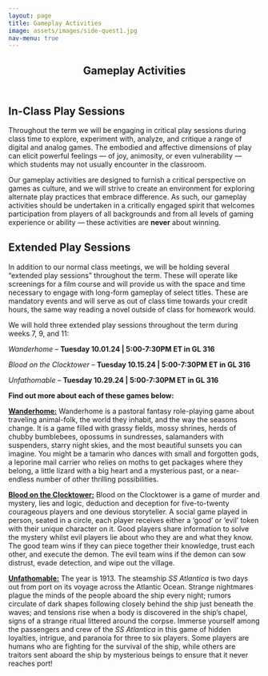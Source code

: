 ```yaml
---
layout: page
title: Gameplay Activities
image: assets/images/side-quest1.jpg
nav-menu: true
---
```


<!-- Main -->
<div id="main" class="alt">

<!-- One -->
<section id="one">
	<div class="inner">
		<header class="major">
			<h1>Gameplay Activities</h1>
		</header>

<!-- Content -->
<h2 id="content">In-Class Play Sessions</h2>
<p>Throughout the term we will be engaging in critical play sessions during class time to explore, experiment with, analyze, and critique a range of digital and analog games. The embodied and affective dimensions of play can elicit powerful feelings — of joy, animosity, or even vulnerability — which students may not usually encounter in the classroom. 
</p>

<p>Our gameplay activities are designed to furnish a critical perspective on games as culture, and we will strive to create an environment for exploring alternate play practices that embrace difference. As such, our gameplay activities should be undertaken in a critically engaged spirit that welcomes participation from players of all backgrounds and from all levels of gaming experience or ability — these activities are <strong>never</strong> about winning.
</p>

<h2 id="content">Extended Play Sessions</h2>
<p>In addition to our normal class meetings, we will be holding several “extended play sessions” throughout the term. These will operate like screenings for a film course and will provide us with the space and time necessary to engage with long-form gameplay of select titles. 
These are mandatory events and will serve as out of class time towards your credit hours, the same way reading a novel outside of class for homework would. 
</p>

<p>
We will hold three extended play sessions throughout the term during weeks 7, 9, and 11: 

<p><em>Wanderhome</em> – <strong>Tuesday 10.01.24 | 5:00-7:30PM ET in GL 316</strong>
</p>
<p><em>Blood on the Clocktower</em> – <strong>Tuesday 10.15.24 | 5:00-7:30PM ET in GL 316</strong>
</p>
<p><em>Unfathomable</em> – <strong>Tuesday 10.29.24 | 5:00-7:30PM ET in GL 316</strong>
</p>

<p><strong>Find out more about each of these games below:</strong></p>

<p><a href="https://uncch.instructure.com/courses/64653/files/folder/Extended%20Play?preview=8280671" target="_blank"><strong>Wanderhome:</strong></a> Wanderhome is a pastoral fantasy role-playing game about traveling animal-folk, the world they inhabit, and the way the seasons change. It is a game filled with grassy fields, mossy shrines, herds of chubby bumblebees, opossums in sundresses, salamanders with suspenders, starry night skies, and the most beautiful sunsets you can imagine. You might be a tamarin who dances with small and forgotten gods, a leporine mail carrier who relies on moths to get packages where they belong, a little lizard with a big heart and a mysterious past, or a near-endless number of other thrilling possibilities.
</p>

<p><a href="https://uncch.instructure.com/courses/64653/files/folder/Extended%20Play?preview=8280673" target="_blank"><strong>Blood on the Clocktower:</strong></a> Blood on the Clocktower is a game of murder and mystery, lies and logic, deduction and deception for five-to-twenty courageous players and one devious storyteller. A social game played in person, seated in a circle, each player receives either a ‘good’ or ‘evil’ token with their unique character on it. Good players share information to solve the mystery whilst evil players lie about who they are and what they know. The good team wins if they can piece together their knowledge, trust each other, and execute the demon. The evil team wins if the demon can sow distrust, evade detection, and wipe out the village.
</p>

<p><a href="https://uncch.instructure.com/courses/64653/files/folder/Extended%20Play?preview=8280689" target="_blank"><strong>Unfathomable:</strong></a>
The year is 1913. The steamship <em>SS Atlantica</em> is two days out from port on its voyage across the Atlantic Ocean. Strange nightmares plague the minds of the people aboard the ship every night; rumors circulate of dark shapes following closely behind the ship just beneath the waves; and tensions rise when a body is discovered in the ship’s chapel, signs of a strange ritual littered around the corpse. Immerse yourself among the passengers and crew of the <em>SS Atlantica</em> in this game of hidden loyalties, intrigue, and paranoia for three to six players. Some players are humans who are fighting for the survival of the ship, while others are traitors sent aboard the ship by mysterious beings to ensure that it never reaches port!
</p>
	
